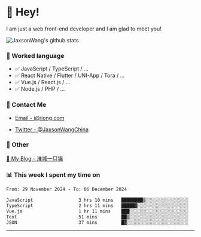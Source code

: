 # 👋 Hey!

I am just a web front-end developer and I am glad to meet you!

![JaxsonWang's github stats](https://github-readme-stats.vercel.app/api?username=JaxsonWang&&show_icons=true&&title_color=1abc9c&&icon_color=1abc9c)


### 📝 Worked language

- ✅ JavaScript / TypeScript / ...
- ✅ React Native / Flutter / UNI-App / Tora / ...
- ✅ Vue.js / React.js / ...
- ✅ Node.js / PHP / ...

### 📮 Contact Me

- [Email - i@iiong.com](mailto:i@iiong.com)

- [Twitter - @JaxsonWangChina](https://twitter.com/JaxsonWangChina)

### 🤪 Other

[📌 My Blog - 淮城一只猫](https://iiong.com)

### 📊 This week I spent my time on

<!--START_SECTION:waka-->

```txt
From: 29 November 2024 - To: 06 December 2024

JavaScript                 3 hrs 10 mins   ████████▒░░░░░░░░░░░░░░░░   33.31 %
TypeScript                 2 hrs 11 mins   █████▓░░░░░░░░░░░░░░░░░░░   22.90 %
Vue.js                     1 hr 11 mins    ███░░░░░░░░░░░░░░░░░░░░░░   12.48 %
Text                       51 mins         ██▒░░░░░░░░░░░░░░░░░░░░░░   09.07 %
JSON                       37 mins         █▓░░░░░░░░░░░░░░░░░░░░░░░   06.59 %
```

<!--END_SECTION:waka-->

---
